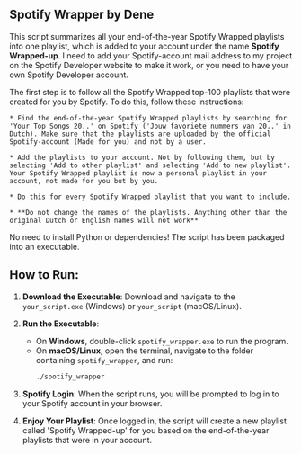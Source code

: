 ## Spotify Wrapper by Dene
This script summarizes all your end-of-the-year Spotify Wrapped playlists into one playlist, which is added to your account under the name **Spotify Wrapped-up**. I need to add your Spotify-account mail address to my project on the Spotify Developer website to make it work, or you need to have your own Spotify Developer account.

The first step is to follow all the Spotify Wrapped top-100 playlists that were created for you by Spotify. To do this, follow these instructions:
    
    * Find the end-of-the-year Spotify Wrapped playlists by searching for 'Your Top Songs 20..' on Spotify ('Jouw favoriete nummers van 20..' in Dutch). Make sure that the playlists are uploaded by the official Spotify-account (Made for you) and not by a user.
    
    * Add the playlists to your account. Not by following them, but by selecting 'Add to other playlist' and selecting 'Add to new playlist'. Your Spotify Wrapped playlist is now a personal playlist in your account, not made for you but by you.
   
    * Do this for every Spotify Wrapped playlist that you want to include.
    
    * **Do not change the names of the playlists. Anything other than the original Dutch or English names will not work**

No need to install Python or dependencies! The script has been packaged into an executable.

## How to Run:

1. **Download the Executable**: Download and navigate to the `your_script.exe` (Windows) or `your_script` (macOS/Linux).

2. **Run the Executable**:
   - On **Windows**, double-click `spotify_wrapper.exe` to run the program.
   - On **macOS/Linux**, open the terminal, navigate to the folder containing `spotify_wrapper`, and run:
     ```bash
     ./spotify_wrapper
     ```

3. **Spotify Login**: When the script runs, you will be prompted to log in to your Spotify account in your browser.

4. **Enjoy Your Playlist**: Once logged in, the script will create a new playlist called 'Spotify Wrapped-up' for you based on the end-of-the-year playlists that were in your account.
